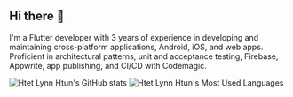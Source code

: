 ## Hi there 👋

<!--
**htetlynnhtun/htetlynnhtun** is a ✨ _special_ ✨ repository because its `README.md` (this file) appears on your GitHub profile.

Here are some ideas to get you started:

- 🔭 I’m currently working on ...
- 🌱 I’m currently learning ...
- 👯 I’m looking to collaborate on ...
- 🤔 I’m looking for help with ...
- 💬 Ask me about ...
- 📫 How to reach me: ...
- 😄 Pronouns: ...
- ⚡ Fun fact: ...
-->

I'm a Flutter developer with 3 years of experience in developing and maintaining cross-platform applications, Android, iOS, and web apps. Proficient in architectural patterns, unit and acceptance testing, Firebase, Appwrite, app publishing, and CI/CD with Codemagic. 

![Htet Lynn Htun's GitHub stats](https://github-readme-stats.vercel.app/api?username=htetlynnhtun&hide=stars&show_icons=true&theme=transparent)
![Htet Lynn Htun's Most Used Languages](https://github-readme-stats.vercel.app/api/top-langs/?username=htetlynnhtun&layout=compact&theme=transparent)
